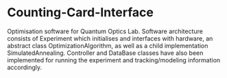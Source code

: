 # Counting-Card-Interface

Optimisation software for Quantum Optics Lab. Software architecture consists of Experiment which initialises and interfaces with hardware, an abstract class OptimizationAlgorithm, as well as a child implementation SimulatedAnnealing. Controller and DataBase classes have also been implemented for running the experiment and tracking/modeling information accordingly. 

